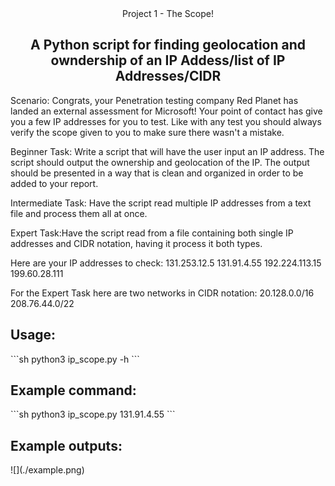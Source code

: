 <div align="center">
    <hi>Project 1 - The Scope!</h1>
    <h2>A Python script for finding geolocation and owndership of an IP Addess/list of IP Addresses/CIDR</h2>
</div>

<div>
<p>
Scenario: Congrats, your Penetration testing company Red Planet has landed an external assessment for Microsoft! Your point of contact has give you a few IP addresses for you to test. Like with any test you should always verify the scope given to you to make sure there wasn't a mistake.

Beginner Task: Write a script that will have the user input an IP address. The script should output the ownership and geolocation of the IP. The output should be presented in a way that is clean and organized in order to be added to your report.

Intermediate Task:  Have the script read multiple IP addresses from a text file and process them all at once.

Expert Task:Have the script read from a file containing both single IP addresses and CIDR notation, having it process it both types.

Here are your IP addresses to check:
131.253.12.5
131.91.4.55
192.224.113.15
199.60.28.111

For the Expert Task here are two networks in CIDR notation:
20.128.0.0/16
208.76.44.0/22
</p>

</div>

<h2>Usage:</h2>
```sh
python3 ip_scope.py -h
```
<h2>Example command:</h2>
```sh
python3 ip_scope.py 131.91.4.55
```

<h2>Example outputs:</h2>
![](./example.png)

